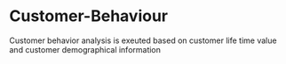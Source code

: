 # Customer-Behaviour
Customer behavior analysis is exeuted based on customer life time value and customer demographical information
